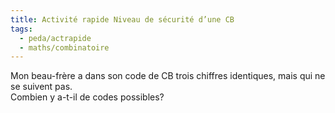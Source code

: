 ```yaml
---
title: Activité rapide Niveau de sécurité d’une CB
tags:
  - peda/actrapide
  - maths/combinatoire
---
```


Mon beau-frère a dans son code de CB trois chiffres identiques, mais qui ne se
suivent pas.  
Combien y a-t-il de codes possibles?
